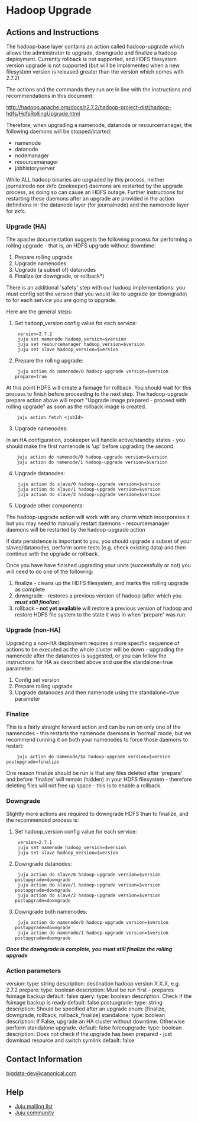 # Hadoop Upgrade
## Actions and Instructions

The hadoop-base layer contains an action called hadoop-upgrade which allows the
administrator to upgrade, downgrade and finalize a hadoop deployment. Currently
rollback is not supported, and HDFS filesystem version upgrade is not supported (but
will be implemented when a new filesystem version is released greater than the version
which comes with 2.7.2)

The actions and the commands they run are in line with the instructions and
recommendations in this document:

http://hadoop.apache.org/docs/r2.7.2/hadoop-project-dist/hadoop-hdfs/HdfsRollingUpgrade.html

Therefore, when upgrading a namenode, datanode or resourcemanager, the following
daemons will be stopped/started:

  - namenode
  - datanode
  - nodemanager
  - resourcemanager
  - jobhistoryserver

While ALL hadoop binaries are upgraded by this process, neither journalnode nor
zkfc (zookeeper) daemons are restarted by the upgrade process, as doing so can
cause an HDFS outage. Further instructions for restarting these daemons after an
upgrade are provided in the action definitions in: the datanode layer (for
journalnode) and the namenode layer for zkfc.


### Upgrade (HA)

The apache documentation suggests the following process for performing a rolling
upgrade - that is, an HDFS upgrade without downtime:

 1. Prepare rolling upgrade
 2. Upgrade namenodes
 3. Upgrade (a subset of) datanodes
 4. Finalize (or downgrade, or rollback*)

There is an additional 'safety' step with our hadoop implementations: you must
config set the version that you would like to upgrade (or downgrade) to for each
service you are going to upgrade.

Here are the general steps:

1. Set hadoop_version config value for each service:


        version=2.7.2
        juju set namenode hadoop_version=$version
        juju set resourcemanager hadoop_version=$version
        juju set slave hadoop_version=$version

2. Prepare the rolling upgrade:


        juju action do namenode/0 hadoop-upgrade version=$version prepare=true

At this point HDFS will create a fsimage for rollback. You should wait for this process
to finish before proceeding to the next step. The hadoop-upgrade prepare action above will
report "Upgrade image prepared - proceed with rolling upgrade" as soon as the
rollback image is created.

        juju action fetch <jobId>

3. Upgrade namenodes:

In an HA configuration, zookeeper will handle active/standby states - you should make the first namenode is 'up' before upgrading the second.


        juju action do namenode/0 hadoop-upgrade version=$version
        juju action do namenode/1 hadoop-upgrade version=$version


4. Upgrade datanodes:


        juju action do slave/0 hadoop-upgrade version=$version
        juju action do slave/1 hadoop-upgrade version=$version
        juju action do slave/2 hadoop-upgrade version=$version


5. Upgrade other components:

The hadoop-upgrade action will work with any charm which incorporates it but you may need to manually restart daemons - resourcemanager 
daemons will be restarted by the hadoop-upgrade action


If data persistence is important to you, you should upgrade a subset of your
slaves/datanodes, perform some tests (e.g. check existing data) and then
continue with the upgrade or rollback.

Once you have have finished upgrading your units (successfully or not) you will
need to do one of the following:

1. finalize - cleans up the HDFS filesystem, and marks the rolling upgrade as
complete
2. downgrade - restores a previous version of hadoop (after which you ***must
still finalize***)
3. rollback - **not yet available** will restore a previous version of hadoop
and restore HDFS file system to the state it was in when 'prepare' was run.


### Upgrade (non-HA)

Upgrading a non-HA deployment requires a more specific sequence of actions to be executed as the whole cluster will be down - upgrading the namenode after the datanotes is suggested, or you can follow the instructions for HA as described above and use the standalone=true parameter:

 1. Config set version
 2. Prepare rolling upgrade
 3. Upgrade datanodes and then namenode using the standalone=true parameter


### Finalize

This is a fairly straight forward action and can be run on only one of the
namenodes - this restarts the namenode daemons in 'normal' mode, but we
recommend running it on both your namenodes to force those daemons to restart:

        juju action do namenode/$a hadoop-upgrade version=$version postupgrade=finalize

One reason finalize should be run is that any files deleted after 'prepare' and
before 'finalize' will remain (hidden) in your HDFS filesystem - therefore deleting
files will not free up space - this is to enable a rollback.


### Downgrade

Slightly more actions are required to downgrade HDFS than to finalize, and the
recommended process is:

1. Set hadoop_version config value for each service:

        version=2.7.1
        juju set namenode hadoop_version=$version
        juju set slave hadoop_version=$version

2. Downgrade datanodes:

        juju action do slave/0 hadoop-upgrade version=$version postupgrade=downgrade
        juju action do slave/1 hadoop-upgrade version=$version postupgrade=downgrade
        juju action do slave/2 hadoop-upgrade version=$version postupgrade=downgrade

3. Downgrade both namenodes:

        juju action do namenode/0 hadoop-upgrade version=$version postupgrade=downgrade
        juju action do namenode/1 hadoop-upgrade version=$version postupgrade=downgrade

***Once the downgrade is complete, you must still finalize the rolling upgrade***


### Action parameters

   version:
     type: string
     description: destination hadoop version X.X.X, e.g. 2.7.2
   prepare:
     type: boolean
     description: Must be run first - prepares fsimage backup
     default: false
   query:
     type: boolean
     description: Check if the fsimage backup is ready
     default: false
   postupgrade:
     type: string
     description: Should be specified after an upgrade
     enum: [finalize, downgrade, rollback, rollback_finalize]
   standalone:
     type: boolean
     description: If False, upgrade an HA cluster without downtime. Otherwise perform standalone upgrade.
     default: false
   forceupgrade:
     type: boolean
     description: Does not check if the upgrade has been prepared - just download resource and switch symlink
     default: false


## Contact Information

[bigdata-dev@canonical.com](mailto:bigdata-dev@canonical.com)

## Help

- [Juju mailing list](https://lists.ubuntu.com/mailman/listinfo/juju)
- [Juju community](https://jujucharms.com/community)

